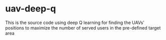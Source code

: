 # uav-deep-q
This is the source code using deep Q learning for finding the UAVs' positions to maximize the number of served users in the pre-defined target area
